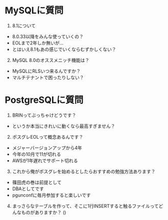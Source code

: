 # MySQLに質問
1. 8.1について
  - 8.0.33以降をみんな使っていくの？
  - EOLまで2年しか無いが…
  - とはいえ8.1もあの感じでいくならむずかしくない？
2. MySQL 8.0のオススメニッチ機能は？
- MySQLにRLSいつ来るんですか？
- マルチテナントで困ったりしない？

# PostgreSQLに質問
1. BRINってぶっちゃけどうです？
- というか本当にきれいに動くなら最高すぎません？
2. ポスグレEOLって概念あるんです？
- メジャーバージョンアップから4年
- 今年の10月で11が切れる
- AWSが1年遅れでサポート切れる
3. これから俺がポスグレを始めるとしたらおすすめの勉強方法あります？
- 篠田虎の巻は前提として
- DBAとしてです
- pgunconfに毎月参加すると楽しいです
4. まっさらなテーブルを作って、そこに1行INSERTすると触るファイルってどんなものがありますか？ ()
